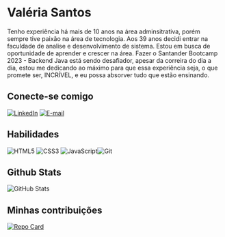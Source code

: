 # Valéria Santos
Tenho experiência há mais de 10 anos na área adminsitrativa, porém sempre tive paixão na área de tecnologia. Aos 39 anos decidi entrar na faculdade de analise e desenvolvimento de sistema. Estou em busca de oportunidade de aprender e crescer na área. Fazer o Santander Bootcamp 2023 - Backend Java  está sendo desafiador, apesar da correira do dia a dia, estou me dedicando ao máximo para que essa experiência seja, o que promete ser, INCRÍVEL, e eu possa absorver tudo que estão ensinando.

## Conecte-se comigo
[![LinkedIn](https://img.shields.io/badge/LinkedIn-000?style=for-the-badge&logo=linkedin&logoColor=0E76A8)](https://www.linkedin.com/in/val%C3%A9ria-santos-38132b238)
[![E-mail](https://img.shields.io/badge/-Email-000?style=for-the-badge&logo=microsoft-outlook&logoColor=E94D5F)](mailto:valeriaguilherme.s@gmail.com)


## Habilidades

![HTML5](https://img.shields.io/badge/HTML5-000?style=for-the-badge&logo=html5) ![CSS3](https://img.shields.io/badge/CSS3-000?style=for-the-badge&logo=css3&logoColor=264CE4) 
![JavaScript](https://img.shields.io/badge/JavaScript-000?style=for-the-badge&logo=javascript)![Git](https://img.shields.io/badge/Git-%23282C34.svg?style=for-the-badge&logo=git)


## Github Stats
![GitHub Stats](https://github-readme-stats.vercel.app/api?username=ValeriaGael&theme=transparent&bg_color=000&border_color=30A3DC&show_icons=true&icon_color=30A3DC&title_color=E94D5F&text_color=FFF)



## Minhas contribuições
[![Repo Card](https://github-readme-stats.vercel.app/api/pin/?username=ValeriaGael&repo=dio-lab-open-source&bg_color=000&border_color=30A3DC&show_icons=true&icon_color=30A3DC&title_color=E94D5F&text_color=FFF)](https://github.com/ValeriaGael/)


